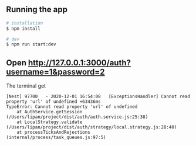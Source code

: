 ## Running the app

```bash
# installation
$ npm install

# dev
$ npm run start:dev
```

## Open http://127.0.0.1:3000/auth?username=1&password=2

The terminal get

```
[Nest] 97700   - 2020-12-01 16:54:08   [ExceptionsHandler] Cannot read property 'url' of undefined +63436ms
TypeError: Cannot read property 'url' of undefined
    at AuthService.getSession (/Users/lipan/project/dist/auth/auth.service.js:25:38)
    at LocalStrategy.validate (/Users/lipan/project/dist/auth/strategy/local.strategy.js:28:40)
    at processTicksAndRejections (internal/process/task_queues.js:97:5)
```
